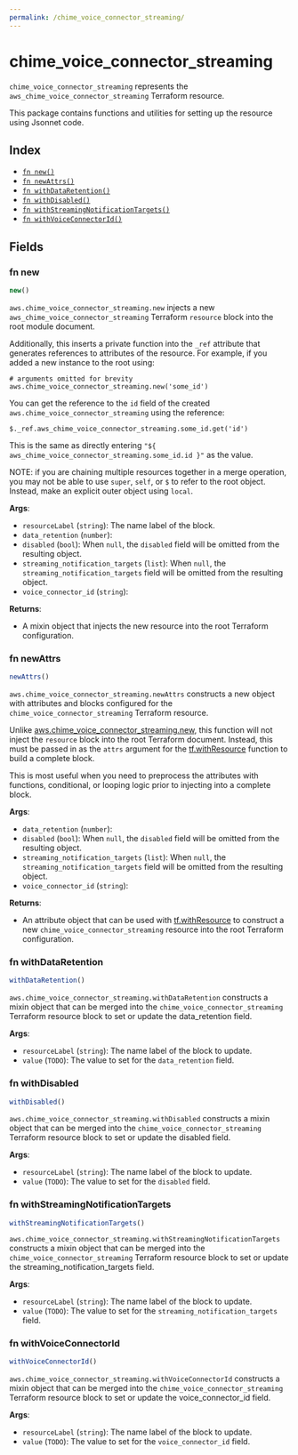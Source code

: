 ```yaml
---
permalink: /chime_voice_connector_streaming/
---
```


# chime_voice_connector_streaming

`chime_voice_connector_streaming` represents the `aws_chime_voice_connector_streaming` Terraform resource.



This package contains functions and utilities for setting up the resource using Jsonnet code.


## Index

* [`fn new()`](#fn-new)
* [`fn newAttrs()`](#fn-newattrs)
* [`fn withDataRetention()`](#fn-withdataretention)
* [`fn withDisabled()`](#fn-withdisabled)
* [`fn withStreamingNotificationTargets()`](#fn-withstreamingnotificationtargets)
* [`fn withVoiceConnectorId()`](#fn-withvoiceconnectorid)

## Fields

### fn new

```ts
new()
```


`aws.chime_voice_connector_streaming.new` injects a new `aws_chime_voice_connector_streaming` Terraform `resource`
block into the root module document.

Additionally, this inserts a private function into the `_ref` attribute that generates references to attributes of the
resource. For example, if you added a new instance to the root using:

    # arguments omitted for brevity
    aws.chime_voice_connector_streaming.new('some_id')

You can get the reference to the `id` field of the created `aws.chime_voice_connector_streaming` using the reference:

    $._ref.aws_chime_voice_connector_streaming.some_id.get('id')

This is the same as directly entering `"${ aws_chime_voice_connector_streaming.some_id.id }"` as the value.

NOTE: if you are chaining multiple resources together in a merge operation, you may not be able to use `super`, `self`,
or `$` to refer to the root object. Instead, make an explicit outer object using `local`.

**Args**:
  - `resourceLabel` (`string`): The name label of the block.
  - `data_retention` (`number`): 
  - `disabled` (`bool`):  When `null`, the `disabled` field will be omitted from the resulting object.
  - `streaming_notification_targets` (`list`):  When `null`, the `streaming_notification_targets` field will be omitted from the resulting object.
  - `voice_connector_id` (`string`): 

**Returns**:
- A mixin object that injects the new resource into the root Terraform configuration.


### fn newAttrs

```ts
newAttrs()
```


`aws.chime_voice_connector_streaming.newAttrs` constructs a new object with attributes and blocks configured for the `chime_voice_connector_streaming`
Terraform resource.

Unlike [aws.chime_voice_connector_streaming.new](#fn-chimevoiceconnectorstreamingnew), this function will not inject the `resource`
block into the root Terraform document. Instead, this must be passed in as the `attrs` argument for the
[tf.withResource](https://github.com/tf-libsonnet/core/tree/main/docs#fn-withresource) function to build a complete block.

This is most useful when you need to preprocess the attributes with functions, conditional, or looping logic prior to
injecting into a complete block.

**Args**:
  - `data_retention` (`number`): 
  - `disabled` (`bool`):  When `null`, the `disabled` field will be omitted from the resulting object.
  - `streaming_notification_targets` (`list`):  When `null`, the `streaming_notification_targets` field will be omitted from the resulting object.
  - `voice_connector_id` (`string`): 

**Returns**:
  - An attribute object that can be used with [tf.withResource](https://github.com/tf-libsonnet/core/tree/main/docs#fn-withresource) to construct a new `chime_voice_connector_streaming` resource into the root Terraform configuration.


### fn withDataRetention

```ts
withDataRetention()
```

`aws.chime_voice_connector_streaming.withDataRetention` constructs a mixin object that can be merged into the `chime_voice_connector_streaming`
Terraform resource block to set or update the data_retention field.



**Args**:
  - `resourceLabel` (`string`): The name label of the block to update.
  - `value` (`TODO`): The value to set for the `data_retention` field.


### fn withDisabled

```ts
withDisabled()
```

`aws.chime_voice_connector_streaming.withDisabled` constructs a mixin object that can be merged into the `chime_voice_connector_streaming`
Terraform resource block to set or update the disabled field.



**Args**:
  - `resourceLabel` (`string`): The name label of the block to update.
  - `value` (`TODO`): The value to set for the `disabled` field.


### fn withStreamingNotificationTargets

```ts
withStreamingNotificationTargets()
```

`aws.chime_voice_connector_streaming.withStreamingNotificationTargets` constructs a mixin object that can be merged into the `chime_voice_connector_streaming`
Terraform resource block to set or update the streaming_notification_targets field.



**Args**:
  - `resourceLabel` (`string`): The name label of the block to update.
  - `value` (`TODO`): The value to set for the `streaming_notification_targets` field.


### fn withVoiceConnectorId

```ts
withVoiceConnectorId()
```

`aws.chime_voice_connector_streaming.withVoiceConnectorId` constructs a mixin object that can be merged into the `chime_voice_connector_streaming`
Terraform resource block to set or update the voice_connector_id field.



**Args**:
  - `resourceLabel` (`string`): The name label of the block to update.
  - `value` (`TODO`): The value to set for the `voice_connector_id` field.
